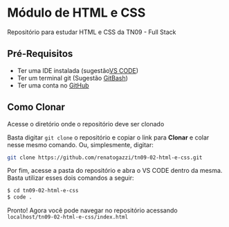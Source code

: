 # Módulo de HTML e CSS
Repositório para estudar HTML e CSS da TN09 - Full Stack

## Pré-Requisitos

- Ter uma IDE instalada (sugestão[VS CODE](https://code.visualstudio.com/download))
- Ter um terminal git (Sugestão [GitBash](https://git-scm.com/downloads
))
- Ter uma conta no [GitHub](https://github.com)

## Como Clonar

Acesse o diretório onde o repositório deve ser clonado

Basta digitar `git clone` o repositório e copiar o link para **Clonar** e colar nesse mesmo comando. Ou, simplesmente, digitar:

```sh
git clone https://github.com/renatogazzi/tn09-02-html-e-css.git
```

Por fim, acesse a pasta do repositório e abra o VS CODE dentro da mesma. Basta utilizar esses dois comandos a seguir:

```sh
$ cd tn09-02-html-e-css
$ code .
```

Pronto! Agora você pode navegar no repositório acessando `localhost/tn09-02-html-e-css/index.html`